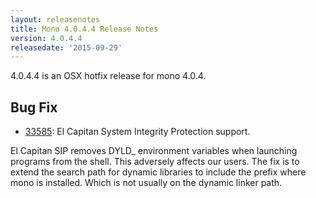 ```yaml
---
layout: releasenotes
title: Mono 4.0.4.4 Release Notes
version: 4.0.4.4
releasedate: '2015-09-29'
---
```


4.0.4.4 is an OSX hotfix release for mono 4.0.4.

Bug Fix
---------

* [33585](https://bugzilla.xamarin.com/show_bug.cgi?id=33585): El Capitan System Integrity Protection support.

El Capitan SIP removes DYLD_ environment variables when launching programs from the shell. This adversely affects our users.
The fix is to extend the search path for dynamic libraries to include the prefix where mono is installed. Which is not
usually on the dynamic linker path.

